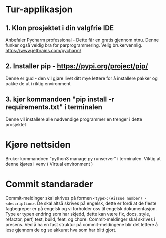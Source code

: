 # Tur-applikasjon
## 1. Klon prosjektet i din valgfrie IDE
Anbefaler Pycharm professional - Dette får en gratis gjennom ntnu. Denne funker også veldig bra for parprogrammering.
Velig brukervennlig. https://www.jetbrains.com/pycharm/ 


## 2. Installer pip - https://pypi.org/project/pip/
Denne er gud - den vil gjøre livet ditt mye lettere for å installere pakker og pakke de ut i riktig environment

## 3. kjør kommandoen "pip install -r requirements.txt" i terminalen
Denne vil installere alle nødvendige programmer en trenger i dette prosjektet

# Kjøre nettsiden
Bruker kommandoen "python3 manage.py runserver" i terminalen. Viktig at denne kjøres i venv ( Virtual environment )

# Commit standarader
Commit-meldinger skal skrives på formen `<type>:(#issue number) - <description>`. De skal altså skrives på engelsk, dette er fordi at de fleste fagbegreper er på engelsk og vi forholder oss til engelsk dokumentasjon. Type er typen endring som har skjedd, dette kan være fix, docs, style, refactor, perf, test, build, feat, og chore. Commit-meldinger skal skrives i presens. Ved å ha en fast struktur på commit-meldingene blir det lettere å lese gjennom de og se akkurat hva som har blitt gjort. 
